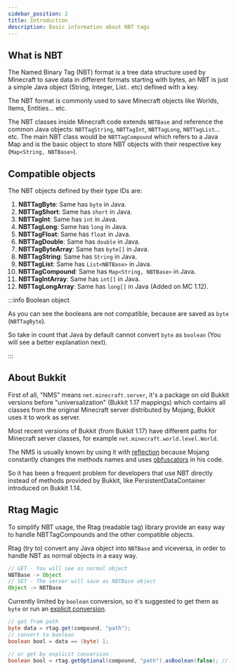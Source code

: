 ```yaml
---
sidebar_position: 2
title: Introduction
description: Basic information about NBT tags
---
```


## What is NBT

The Named Binary Tag (NBT) format is a tree data structure used by Minecraft to save data in different formats starting with bytes, an NBT is just a simple Java object (String, Integer, List.. etc) defined with a key.

The NBT format is commonly used to save Minecraft objects like Worlds, Items, Entities... etc.

The NBT classes inside Minecraft code extends `NBTBase` and reference the common Java objects: `NBTTagString`, `NBTTagInt`, `NBTTagLong`, `NBTTagList`... etc. The main NBT class would be `NBTTagCompound` which refers to a Java Map and is the basic object to store NBT objects with their respective key (`Map<String, NBTBase>`).

## Compatible objects

The NBT objects defined by their type IDs are:

1. **NBTTagByte**: Same has `byte` in Java.
2. **NBTTagShort**: Same has `short` in Java.
3. **NBTTagInt**: Same has `int` in Java.
4. **NBTTagLong**: Same has `long` in Java.
5. **NBTTagFloat**: Same has `float` in Java.
6. **NBTTagDouble**: Same has `double` in Java.
7. **NBTTagByteArray**: Same has `byte[]` in Java.
8. **NBTTagString**: Same has `String` in Java.
9. **NBTTagList**: Same has `List<NBTBase>` in Java.
10. **NBTTagCompound**: Same has `Map<String, NBTBase>` in Java.
11. **NBTTagIntArray**: Same has `int[]` in Java.
12. **NBTTagLongArray**: Same has `long[]` in Java (Added on MC 1.12).

:::info Boolean object

As you can see the booleans are not compatible, because are saved as `byte` (`NBTTagByte`).

So take in count that Java by default cannot convert `byte` as `boolean` (You will see a better explanation next).

:::

## About Bukkit

First of all, "NMS" means `net.minecraft.server`, it's a package on old Bukkit versions before "universalization" (Bukkit 1.17 mappings) which contains all classes from the original Minecraft server distributed by Mojang, Bukkit uses it to work as server.

Most recent versions of Bukkit (from Bukkit 1.17) have different paths for Minecraft server classes, for example `net.minecraft.world.level.World`.

The NMS is usually known by using it with [reflection](https://www.oracle.com/technical-resources/articles/java/javareflection.html) because Mojang constantly changes the methods names and uses [obfuscators](https://www.javatpoint.com/java-obfuscator) in his code.

So it has been a frequent problem for developers that use NBT directly instead of methods provided by Bukkit, like PersistentDataContainer introduced on Bukkit 1.14.

## Rtag Magic

To simplify NBT usage, the Rtag (readable tag) library provide an easy way to handle NBTTagCompounds and the other compatible objects.

Rtag (try to) convert any Java object into `NBTBase` and viceversa, in order to handle NBT as normal objects in a easy way.

```java
// GET - You will see as normal object
NBTBase -> Object
// SET - The server will save as NBTBase object
Object -> NBTBase
```

Currently limited by `boolean` conversion, so it's suggested to get them as `byte` or run an [explicit conversion](feature/types.md#conversion).

```java
// get from path
byte data = rtag.get(compound, "path");
// convert to boolean
boolean bool = data == (byte) 1;

// or get by explicit conversion
boolean bool = rtag.getOptional(compound, "path").asBoolean(false); // false by default
```